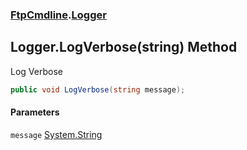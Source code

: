 ### [FtpCmdline](FtpCmdline.md 'FtpCmdline').[Logger](Logger.md 'FtpCmdline.Logger')

## Logger.LogVerbose(string) Method

Log Verbose

```csharp
public void LogVerbose(string message);
```
#### Parameters

<a name='FtpCmdline.Logger.LogVerbose(string).message'></a>

`message` [System.String](https://docs.microsoft.com/en-us/dotnet/api/System.String 'System.String')
